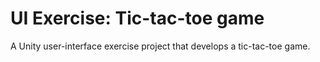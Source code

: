 # UI Exercise: Tic-tac-toe game

A Unity user-interface exercise project that develops a tic-tac-toe game.